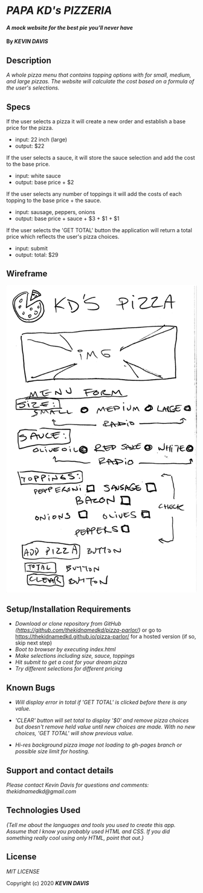 # _PAPA KD's PIZZERIA_

#### _A mock website for the best pie you'll never have_

#### By _**KEVIN DAVIS**_

## Description

_A whole pizza menu that contains topping options with for small, medium, and large pizzas. The website will calculate the cost based on a formula of the user's selections._

## Specs
If the user selects a pizza it will create a new order and establish a base price for the pizza.
  * input: 22 inch (large)
  * output: $22

If the user selects a sauce, it will store the sauce selection and add the cost to the base price.
  * input: white sauce
  * output: base price + $2

If the user selects any number of toppings it will add the costs of each topping to the base price + the sauce.
  * input: sausage, peppers, onions
  * output: base price + sauce + $3 + $1 + $1

If the user selects the 'GET TOTAL' button the application will return a total price which reflects the user's pizza choices.
  * input: submit
  * output: total: $29

## Wireframe
![image](/./img/KD_Pizza_WB.jpg)

## Setup/Installation Requirements

* _Download or clone repository from GitHub (https://github.com/thekidnamedkd/pizza-parlor/)_ or go to https://thekidnamedkd.github.io/pizza-parlor/ for a hosted version (if so, skip next step)
* _Boot to browser by executing index.html_
* _Make selections including size, sauce, toppings_
* _Hit submit to get a cost for your dream pizza_
* _Try different selections for different pricing_

## Known Bugs

* _Will display error in total if 'GET TOTAL' is clicked before there is any value._

* _'CLEAR' button will set total to display '$0' and remove pizza choices but doesn't remove held value until new choices are made. With no new choices, 'GET TOTAL' will show previous value._

* _Hi-res background pizza image not loading to gh-pages branch or possible size limit for hosting._

## Support and contact details

_Please contact Kevin Davis for questions and comments: thekidnamedkd@gmail.com_

## Technologies Used

_{Tell me about the languages and tools you used to create this app. Assume that I know you probably used HTML and CSS. If you did something really cool using only HTML, point that out.}_

## License

*MIT LICENSE*

Copyright (c) 2020 **_KEVIN DAVIS_**